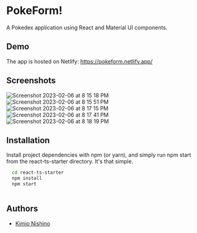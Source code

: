 
# PokeForm!

A Pokedex application using React and Material UI components. 


## Demo

The app is hosted on Netlify: https://pokeform.netlify.app/ 



## Screenshots
![Screenshot 2023-02-06 at 8 15 18 PM](https://user-images.githubusercontent.com/12988560/217123008-e9625dd9-d2d9-4fef-8532-46e7a9abf7e8.png)
![Screenshot 2023-02-06 at 8 15 51 PM](https://user-images.githubusercontent.com/12988560/217123088-5b0d55fe-482e-4fbb-a3b8-56233e31a4ae.png)
![Screenshot 2023-02-06 at 8 17 15 PM](https://user-images.githubusercontent.com/12988560/217123263-21238800-617e-437a-abdb-712abbcaa206.png)
![Screenshot 2023-02-06 at 8 17 41 PM](https://user-images.githubusercontent.com/12988560/217123349-eff5aeda-3849-47bf-8e52-4f718179ac38.png)
![Screenshot 2023-02-06 at 8 18 19 PM](https://user-images.githubusercontent.com/12988560/217123612-37bd7112-dc6f-4784-add7-65e9f908390e.png)


## Installation

Install project dependencies with npm (or yarn), and simply run npm start from the react-ts-starter directory. It's that simple.

```bash
  cd react-ts-starter
  npm install
  npm start
  
```
    
## Authors

- [Kimio Nishino](https://www.github.com/KimioN42)

